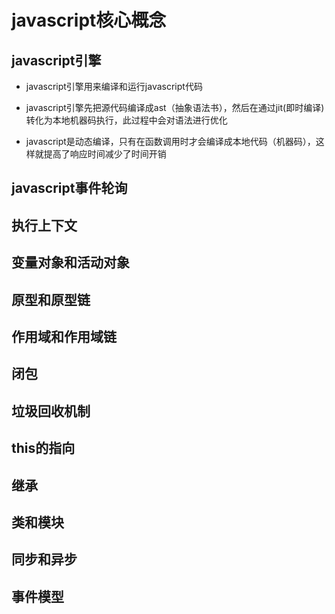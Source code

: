 # javascript核心概念

## javascript引擎

+ javascript引擎用来编译和运行javascript代码

+ javascript引擎先把源代码编译成ast（抽象语法书），然后在通过jit(即时编译)转化为本地机器码执行，此过程中会对语法进行优化

+ javascript是动态编译，只有在函数调用时才会编译成本地代码（机器码），这样就提高了响应时间减少了时间开销

## javascript事件轮询

## 执行上下文

## 变量对象和活动对象

## 原型和原型链

## 作用域和作用域链

## 闭包

## 垃圾回收机制

## this的指向

## 继承

## 类和模块

## 同步和异步

## 事件模型 